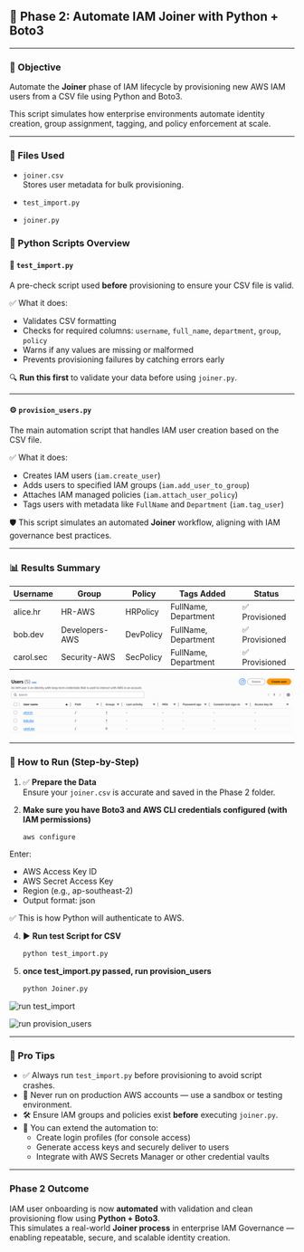 ## 🔄 Phase 2: Automate IAM Joiner with Python + Boto3

---

### 🤖 Objective

Automate the **Joiner** phase of IAM lifecycle by provisioning new AWS IAM users from a CSV file using Python and Boto3.

This script simulates how enterprise environments automate identity creation, group assignment, tagging, and policy enforcement at scale.

---

### 📁 Files Used

- `joiner.csv`  
  Stores user metadata for bulk provisioning.


- `test_import.py`

- `joiner.py` 

### 🧩 Python Scripts Overview

#### 📄 `test_import.py`  
A pre-check script used **before** provisioning to ensure your CSV file is valid.

✅ What it does:
- Validates CSV formatting
- Checks for required columns: `username`, `full_name`, `department`, `group`, `policy`
- Warns if any values are missing or malformed
- Prevents provisioning failures by catching errors early

🔍 **Run this first** to validate your data before using `joiner.py`.

---

#### ⚙️ `provision_users.py`  
The main automation script that handles IAM user creation based on the CSV file.

✅ What it does:
- Creates IAM users (`iam.create_user`)
- Adds users to specified IAM groups (`iam.add_user_to_group`)
- Attaches IAM managed policies (`iam.attach_user_policy`)
- Tags users with metadata like `FullName` and `Department` (`iam.tag_user`)

🛡 This script simulates an automated **Joiner** workflow, aligning with IAM governance best practices.


---

### 📊 Results Summary

| Username   | Group          | Policy     | Tags Added             | Status          |
|------------|----------------|------------|-------------------------|------------------|
| alice.hr   | HR-AWS         | HRPolicy   | FullName, Department    | ✅ Provisioned    |
| bob.dev    | Developers-AWS | DevPolicy  | FullName, Department    | ✅ Provisioned    |
| carol.sec  | Security-AWS   | SecPolicy  | FullName, Department    | ✅ Provisioned    |

![user](screenshot/users.png)

---
 ### 🚀 How to Run (Step-by-Step)
1. ✅ **Prepare the Data**  
   Ensure your `joiner.csv` is accurate and saved in the Phase 2 folder.

2. **Make sure you have Boto3 and AWS CLI credentials configured (with IAM permissions)**
    ```bash
    aws configure 
Enter: 
  - AWS Access Key ID
  - AWS Secret Access Key
  - Region (e.g., ap-southeast-2)
  - Output format: json

✅ This is how Python will authenticate to AWS.

4. ▶️ **Run test Script for CSV**

   ```bash
   python test_import.py
5. **once test_import.py passed, run provision_users**

   ```bash
   python Joiner.py
![run test_import](screenshot/python%20test_import.png)

![run provision_users](screenshot/run-provision_users.py.png)

---

### 🧠 Pro Tips

- ✅ Always run `test_import.py` before provisioning to avoid script crashes.
- 🚫 Never run on production AWS accounts — use a sandbox or testing environment.
- 🛠 Ensure IAM groups and policies exist **before** executing `joiner.py`.
- 🧩 You can extend the automation to:
  - Create login profiles (for console access)
  - Generate access keys and securely deliver to users
  - Integrate with AWS Secrets Manager or other credential vaults

---

### Phase 2 Outcome

IAM user onboarding is now **automated** with validation and clean provisioning flow using **Python + Boto3**.  
This simulates a real-world **Joiner process** in enterprise IAM Governance — enabling repeatable, secure, and scalable identity creation.

